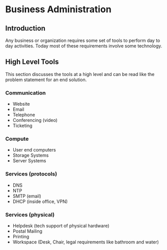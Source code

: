 # Business Administration

## Introduction

Any business or organization requires some set of tools to perform day to day
activities. Today most of these requirements involve some technology.

## High Level Tools

This section discusses the tools at a high level and can be read like the
problem statement for an end solution.

### Communication

- Website
- Email
- Telephone
- Conferencing (video)
- Ticketing

### Compute

- User end computers
- Storage Systems
- Server Systems

### Services (protocols)

- DNS
- NTP
- SMTP (email)
- DHCP (inside office, VPN)

### Services (physical)

- Helpdesk (tech support of physical hardware)
- Postal Mailing
- Printing
- Workspace (Desk, Chair, legal requirements like bathroom and water)

